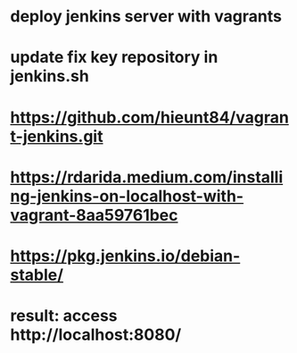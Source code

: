 # deploy jenkins server with vagrants

# update fix key repository in jenkins.sh
# https://github.com/hieunt84/vagrant-jenkins.git
# https://rdarida.medium.com/installing-jenkins-on-localhost-with-vagrant-8aa59761bec
# https://pkg.jenkins.io/debian-stable/

# result: access http://localhost:8080/
